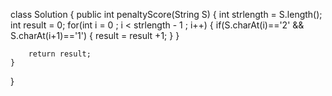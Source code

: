 class Solution
{
    public int penaltyScore(String S)
    {
    	int strlength = S.length();
    	int result = 0;
    	for(int i = 0 ; i < strlength - 1 ; i++) {
    		if(S.charAt(i)=='2' && S.charAt(i+1)=='1') {
    			result = result +1;
    		}
    	}
    	
		return result;
    }
}